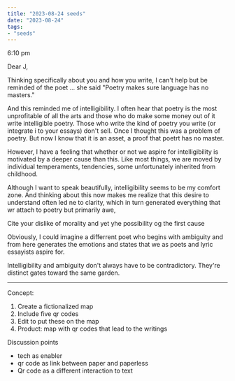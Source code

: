 ```yaml
---
title: "2023-08-24 seeds"
date: "2023-08-24"
tags:
- "seeds"
---
```


6:10 pm

Dear J,

Thinking specifically about you and how you write, I can't help but be reminded of the poet ... she said "Poetry makes sure language has no masters."

And this reminded me of intelligibility. I often hear that poetry is the most unprofitable of all the arts and those who do make some money out of it write intelligible poetry. Those who write the kind of poetry you write (or integrate i to your essays) don't sell. Once I thought this was a problem of poetry. But now I know that it is an asset, a proof that poetrt has no master.

However, I have a feeling that whether or not we aspire for intelligibility is motivated by a deeper cause than this. Like most things, we are moved by individual temperaments, tendencies, some unfortunately inherited from childhood.

Although I want to speak beautifully, intelligibility seems to be my comfort zone. And thinking about this now makes me realize that this desire to understand often led ne to clarity, which in turn generated everything that wr attach to poetry but primarily awe,

Cite your dislike of morality and yet yhe possibility og the first cause

Obviously, I could imagine a differrent poet who begins with ambiguity and from here generates the emotions and states that we as poets and lyric essayists aspire for.

Intelligibility and ambiguity don't always have to be contradictory. They're distinct gates toward the same garden.

---
Concept:

1. Create a fictionalized map
2. Include five qr codes
3. Edit to put these on the map
4. Product: map with qr codes that lead to the writings

Discussion points

- tech as enabler
- qr code as link between paper and paperless
- Qr code as a different interaction to text
